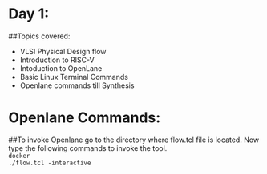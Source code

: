 # Day 1:
##Topics covered:
- VLSI Physical Design flow
- Introduction to RISC-V
- Intoduction to OpenLane
- Basic Linux Terminal Commands
- Openlane commands till Synthesis


# Openlane Commands:
##To invoke Openlane
go to the directory where flow.tcl file is located. Now type the following commands to invoke the tool.  
`docker`  
`./flow.tcl -interactive`
